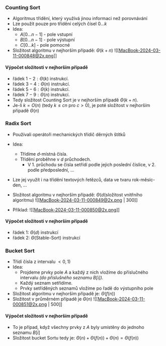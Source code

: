 ### Counting Sort
- Algoritmus třídění, který využívá jinou informaci než porovnávání
- Lze použít pouze pro třídění celých čísel $0 ... k$
- Idea:
	- $A[0 ... n-1]$ - pole vstupní
	- $B[0 ... n-1]$ - pole výstupní
	- $C[0 ... k]$ - pole pomocné
- Složitost algoritmu v nejhorším případě: $\Theta (k+n)$
![[MacBook-2024-03-11-000848@2x.png]]

#### Výpočet složitosti v nejhorším případě
- řádek $1-2: \Theta (k)$ instrukcí.
- řádek $3-4: \Theta (n)$ instrukcí.
- řádek $5-6: \Theta (k)$ instrukcí.
- řádek $7-9: \Theta (n)$ instrukcí.
- Tedy složitost Counting Sort je v nejhorším případě $\Theta (k + n)$.
- Je-li $k=O(n)$ (tedy $k \leq cn$ pro $c > 0$), je poté složitost v nejhorším případě $\Theta (n)$

### Radix Sort
- Používali operátoři mechanických třídič děrných štítků
- Idea:
	- Třídíme $d$-místná čísla.
	- Třídění proběhne v $d$ průchodech.
		- V $1.$ průchodu se čísla setřídí podle jejich poslední číslice, v $2.$ podle předposlední, ...
- Lze jej využít i na třídění textových řetězců, data ve tvaru rok-měsíc-den, ...
- Složitost algoritmu v nejhorším případě: $\Theta (d(\text{složitost vnitřního algoritmu})$
![[MacBook-2024-03-11-000849@2x.png | 300]]

- Příklad: ![[MacBook-2024-03-11-000850@2x.png]]

#### Výpočet složitosti v nejhorším případě
- řádek $1$: $\Theta (d)$ instrukcí
- řádek $2:$ $\Theta (\text{Stable-Sort})$ instrukcí

### Bucket Sort
- Třídí čísla z intervalu $<0, 1)$
- Idea:
	- Projdeme prvky pole $A$ a každý z nich vložíme do příslučného intervalu *(do příslušného seznamu $B[i]$).*
	- Každý seznam setřídíme.
	- Prvky setříděných seznamů vložíme po řadě do výstupního pole
- Složitost algoritmu v nejhorším případě je: $\Theta (f(n))$
- Složitost v průměrném případě je $\Theta (n)$
![[MacBook-2024-03-11-000851@2x.png | 500]]

#### Výpočet složitosti v nejhorším případě
- To je případ, když všechny prvky z $A$ byly umístěny do jednoho seznamu $B[i]$
- Složitost bucket Sortu tedy je: $\Theta (n) + \Theta (f(n)) + \Theta (n) = \Theta (f(n))$
